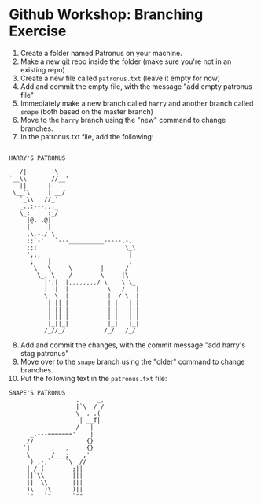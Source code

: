 # Github Workshop: Branching Exercise

1. Create a folder named Patronus on your machine.
2. Make a new git repo inside the folder (make sure you're not in an existing repo)
3. Create a new file called `patronus.txt` (leave it empty for now)
4. Add and commit the empty file, with the message "add empty patronus file"
5. Immediately make a new branch called `harry` and another branch called `snape` (both based on the master branch)
6. Move to the `harry` branch using the "new" command to change branches.
7. In the patronus.txt file, add the following:

```

HARRY'S PATRONUS

   /|       |\
`__\\       //__'
   ||      ||
 \__`\     |'__/
   `_\\   //_'
   _.,:---;,._
   \_:     :_/
     |@. .@|
     |     |
     ,\.-./ \
     ;;`-'   `---__________-----.-.
     ;;;                         \_\
     ';;;                         |
      ;    |                      ;
       \   \     \        |      /
        \_, \    /        \     |\
          |';|  |,,,,,,,,/ \    \ \_
          |  |  |           \   /   |
          \  \  |           |  / \  |
           | || |           | |   | |
           | || |           | |   | |
           | || |           | |   | |
           |_||_|           |_|   |_|
          /_//_/           /_/   /_/

```
8. Add and commit the changes, with the commit message "add harry's stag patronus"
9. Move over to the `snape` branch using the "older" command to change branches.
10.  Put the following text in  the `patronus.txt` file:

```
SNAPE'S PATRONUS
                   .     _,
                   |`\__/ /
                   \  . .(
                    | __T|
                   /   |
      _.---======='    |
     //               {}
    `|      ,   ,     {}
     \      /___;    ,'
      ) ,-;`    `\  //
     | / (        ;||
     ||`\\        |||
     ||  \\       |||
     )\   )\      )||
     `"   `"      `""
```







